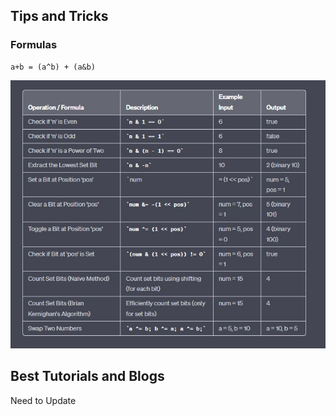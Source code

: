 <h2> Tips and Tricks </h2>
<h3> Formulas </h3>

```
a+b = (a^b) + (a&b)
```

![Image](Images/BasicFormulas.jpg)

<h2> Best Tutorials and Blogs</h2>

Need to Update

